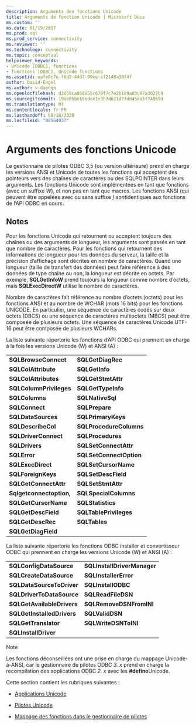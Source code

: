 ```yaml
---
description: Arguments des fonctions Unicode
title: Arguments de fonction Unicode | Microsoft Docs
ms.custom: ''
ms.date: 01/19/2017
ms.prod: sql
ms.prod_service: connectivity
ms.reviewer: ''
ms.technology: connectivity
ms.topic: conceptual
helpviewer_keywords:
- Unicode [ODBC], functions
- functions [ODBC], Unicode functions
ms.assetid: eafe8c7e-f6d2-44d7-99ee-cf2148a30f4f
author: David-Engel
ms.author: v-daenge
ms.openlocfilehash: d2d59cad60855c670f7c7e2b189ad3c97a3027b9
ms.sourcegitcommit: 19ae05bc69edce1e3b3d621d7fdd45ea5f74969d
ms.translationtype: MT
ms.contentlocale: fr-FR
ms.lasthandoff: 08/18/2020
ms.locfileid: "88564037"
---
```

# <a name="unicode-function-arguments"></a>Arguments des fonctions Unicode
Le gestionnaire de pilotes ODBC 3,5 (ou version ultérieure) prend en charge les versions ANSI et Unicode de toutes les fonctions qui acceptent des pointeurs vers des chaînes de caractères ou des SQLPOINTER dans leurs arguments. Les fonctions Unicode sont implémentées en tant que fonctions (avec un suffixe *W*), et non pas en tant que macros. Les fonctions ANSI (qui peuvent être appelées avec ou sans suffixe *) sont*identiques aux fonctions de l’API ODBC en cours.  
  
## <a name="remarks"></a>Notes  
 Pour les fonctions Unicode qui retournent ou acceptent toujours des chaînes ou des arguments de longueur, les arguments sont passés en tant que nombre de caractères. Pour les fonctions qui retournent des informations de longueur pour les données du serveur, la taille et la précision d’affichage sont décrites en nombre de caractères. Quand une longueur (taille de transfert des données) peut faire référence à des données de type chaîne ou non, la longueur est décrite en octets. Par exemple, **SQLGetInfoW** prend toujours la longueur comme nombre d’octets, mais **SQLExecDirectW** utilise le nombre de caractères.  
  
 Nombre de caractères fait référence au nombre d’octets (octets) pour les fonctions ANSI et au nombre de WCHAR (mots 16 bits) pour les fonctions UNICODE. En particulier, une séquence de caractères codés sur deux octets (DBCS) ou une séquence de caractères multioctets (MBCS) peut être composée de plusieurs octets. Une séquence de caractères Unicode UTF-16 peut être composée de plusieurs WCHARs.  
  
 La liste suivante répertorie les fonctions d’API ODBC qui prennent en charge à la fois les versions Unicode (W) et ANSI (A) :  
  
|||  
|-|-|  
|**SQLBrowseConnect**|**SQLGetDiagRec**|  
|**SQLColAttribute**|**SQLGetInfo**|  
|**SQLColAttributes**|**SQLGetStmtAttr**|  
|**SQLColumnPrivileges**|**SQLGetTypeInfo**|  
|**SQLColumns**|**SQLNativeSql**|  
|**SQLConnect**|**SQLPrepare**|  
|**SQLDataSources**|**SQLPrimaryKeys**|  
|**SQLDescribeCol**|**SQLProcedureColumns**|  
|**SQLDriverConnect**|**SQLProcedures**|  
|**SQLDrivers**|**SQLSetConnectAttr**|  
|**SQLError**|**SQLSetConnectOption**|  
|**SQLExecDirect**|**SQLSetCursorName**|  
|**SQLForeignKeys**|**SQLSetDescField**|  
|**SQLGetConnectAttr**|**SQLSetStmtAttr**|  
|**Sqlgetconnectoption,**|**SQLSpecialColumns**|  
|**SQLGetCursorName**|**SQLStatistics**|  
|**SQLGetDescField**|**SQLTablePrivileges**|  
|**SQLGetDescRec**|**SQLTables**|  
|**SQLGetDiagField**||  
  
 La liste suivante répertorie les fonctions ODBC installer et convertisseur ODBC qui prennent en charge les versions Unicode (W) et ANSI (A) :  
  
|||  
|-|-|  
|**SQLConfigDataSource**|**SQLInstallDriverManager**|  
|**SQLCreateDataSource**|**SQLInstallerError**|  
|**SQLDataSourceToDriver**|**SQLInstallODBC**|  
|**SQLDriverToDataSource**|**SQLReadFileDSN**|  
|**SQLGetAvailableDrivers**|**SQLRemoveDSNFromINI**|  
|**SQLGetInstalledDrivers**|**SQLValidDSN**|  
|**SQLGetTranslator**|**SQLWriteDSNToINI**|  
|**SQLInstallDriver**||  
  
> [!NOTE]
>  Les fonctions déconseillées ont une prise en charge du mappage Unicode-à-ANSI, car le gestionnaire de pilotes ODBC *3. x* prend en charge la recompilation des applications ODBC *2. x* avec les **#define**Unicode.  
  
 Cette section contient les rubriques suivantes :  
  
-   [Applications Unicode](../../../odbc/reference/develop-app/unicode-applications.md)  
  
-   [Pilotes Unicode](../../../odbc/reference/develop-app/unicode-drivers.md)  
  
-   [Mappage des fonctions dans le gestionnaire de pilotes](../../../odbc/reference/develop-app/function-mapping-in-the-driver-manager.md)
